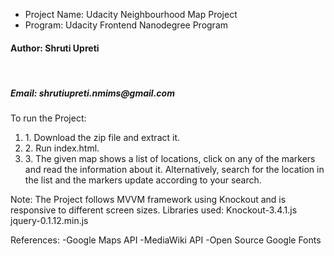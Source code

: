 <ul>
<li>Project Name: Udacity Neighbourhood Map Project</li>
<li>Program: Udacity Frontend Nanodegree Program</li>
</ul>


<h4>Author: Shruti Upreti</h4><br/>
<h5>Email: shrutiupreti.nmims@gmail.com</h5>
<p>
To run the Project:
<ol>
<li>	1. Download the zip file and extract it.</li>
<li>	2. Run index.html.</li>
<li>	3. The given map shows a list of locations, click on any of the markers and read the information about it.
		Alternatively, search for the location in the list and the markers update according to your search.</li></ol>
</p>
<p>
Note: The Project follows MVVM framework using Knockout and is responsive to different screen sizes.
Libraries used:
Knockout-3.4.1.js
jquery-0.1.12.min.js
</p>
<p>
References:
-Google Maps API
-MediaWiki API
-Open Source Google Fonts </p>
